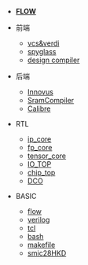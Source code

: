 <!-- 侧边栏 docs/_sidebar.md -->

- [**FLOW**](/flow.md)

- 前端
  - [vcs&verdi](/frontend/vcs_verdi.md)
  - [spyglass](/frontend/spyglass.md)
  - [design compiler](/frontend/design_compiler_synthesis.md)

- 后端
  - [Innovus](/backend/innovus.md)
  - [SramCompiler](/backend/sram_compiler.md)
  - [Calibre](/backend/calibre.md)

- RTL
  - [ip_core](/rtl/ip_core.md)
  - [fp_core](/rtl/fp_core.md)
  - [tensor_core](/rtl/tensor_core.md)
  - [IO_TOP](/rtl/IO_TOP.md)
  - [chip_top](/rtl/chip_top.md)
  - [DCO](/rtl/DCO.md)

- BASIC
  - [flow](/basic/asic_flow.md)
  - [verilog](/basic/verilog.md)
  - [tcl](/basic/tcl.md)
  - [bash](/basic/linux.md)
  - [makefile](/basic/makefile.md)
  - [smic28HKD](/basic/smic28HKD.md)
<!-- 以下略 -->

